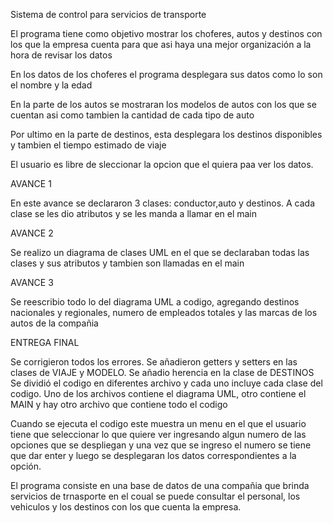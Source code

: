 
Sistema de control para servicios de transporte

El programa tiene como objetivo mostrar los choferes, autos y destinos con los que la empresa cuenta para que asi haya una mejor organización a la hora de revisar los datos

En los datos de los choferes el programa desplegara sus datos como lo son el nombre y la edad

En la parte de los autos se mostraran los modelos de autos con los que se cuentan asi como tambien la cantidad de cada tipo de auto

Por ultimo en la parte de destinos, esta desplegara los destinos disponibles y tambien el tiempo estimado de viaje

El usuario es libre de sleccionar la opcion que el quiera paa ver los datos.


AVANCE 1

En este avance se declararon 3 clases: conductor,auto y destinos. A cada clase se les dio atributos y se les manda a llamar en el main

AVANCE 2

Se realizo un diagrama de clases UML en el que se declaraban todas las clases y sus atributos y tambien son llamadas en el main

AVANCE 3

Se reescribio todo lo del diagrama UML a codigo, agregando destinos nacionales y regionales, numero de empleados totales y las marcas de los autos de la compañia

ENTREGA FINAL

Se corrigieron todos los errores.
Se añadieron getters y setters en las clases de VIAJE y MODELO.
Se añadio herencia en la clase de DESTINOS
Se dividió el codigo en diferentes archivo y cada uno incluye cada clase del codigo. Uno de los archivos contiene el diagrama UML, otro contiene el MAIN y hay otro archivo que contiene todo el codigo 

Cuando se ejecuta el codigo este muestra un menu en el que el usuario tiene que seleccionar lo que quiere ver ingresando algun numero de las opciones que se despliegan y una vez que se ingreso el numero se tiene que dar enter y luego se desplegaran los datos correspondientes a la opción.

El programa consiste en una base de datos de una compañia que brinda servicios de trnasporte en el coual se puede consultar el personal, los vehiculos y los destinos con los que cuenta la empresa.
